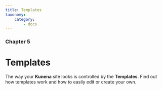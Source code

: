 ```yaml
---
title: Templates
taxonomy:
    category:
        - docs
---
```


### Chapter 5

# Templates

The way your **Kunena** site looks is controlled by the **Templates**.  Find out how templates work and how to easily edit or create your own.
